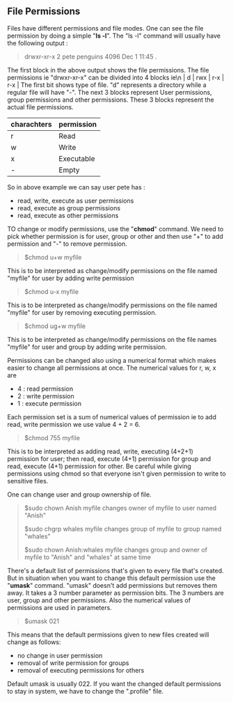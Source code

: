 ## File Permissions

Files have different permissions and file modes. One can see the file permission by doing a simple "**ls -l**". The "ls -l" command will usually have the following output : 

> drwxr-xr-x 2 pete penguins 4096 Dec 1 11:45 .

The first block in the above output shows the file permissions. The file permissions ie "drwxr-xr-x" can be divided into 4 blocks ie\n
| d | rwx | r-x | r-x |
The first bit shows type of file. "d" represents a directory while a regular file will have "-". The next 3 blocks represent User permissions, group permissions and other permissions. These 3 blocks represent the actual file permissions.

|charachters|permission|
|---|---|
|r|Read|
|w|Write|
|x|Executable|
|-|Empty|

So in above example we can say user pete has :
+ read, write, execute as user permissions
+ read, execute as group permissions
+ read, execute as other permissions

TO change or modify permissions, use the "**chmod**" command. We need to pick whether permission is for user, group or other and then use "+" to add permission and "-" to remove permission.

> $chmod u+w myfile

This is to be interpreted as change/modify permissions on the file named "myfile" for user by adding write permission

> $chmod u-x myfile

This is to be interpreted as change/modify permissions on the file named "myfile" for user by removing executing permission.

> $chmod ug+w myfile

This is to be interpreted as change/modify permissions on the file names "myfile" for user and group by adding write permission.

Permissions can be changed also using a numerical format which makes easier to change all permissions at once. The numerical values for r, w, x are
 + 4 : read permission
 + 2 : write permission
 + 1 : execute permission

Each permission set is a sum of numerical values of permission ie to add read, write permission we use value 4 + 2 = 6.
> $chmod 755 myfile

This is to be interpreted as adding read, write, executing (4+2+1) permission for user; then read, execute (4+1) permission for group and read, execute (4+1) permission for other.
Be careful while giving permissions using chmod so that everyone isn't given permission to write to sensitive files.

One can change user and group ownership of file.
> $sudo chown Anish myfile
> changes owner of myfile to user named "Anish"
> 
> $sudo chgrp whales myfile
> changes group of myfile to group named "whales"
> 
> $sudo chown Anish:whales myfile
> changes group and owner of myfile to "Anish" and "whales" at same time

There's a default list of permissions that's given to every file that's created. But in situation when you want to change this default permission use the "**umask**" command. "umask" doesn't add permissions but removes them away. It takes a 3 number parameter as permission bits. The 3 numbers are user, group and other permissions. Also the numerical values of permissions are used in parameters.
> $umask 021

This means that the default permissions given to new files created will change as follows:
+ no change in user permission
+ removal of write permission for groups
+ removal of executing permissions for others

Default umask is usually 022. If you want the changed default permissions to stay in system, we have to change the ".profile" file.

